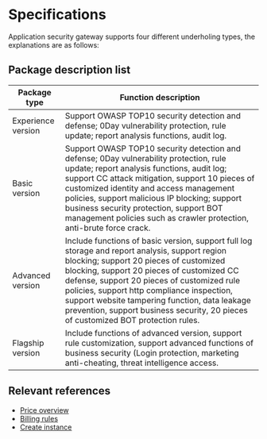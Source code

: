 # Specifications

Application security gateway supports four different underholing types, the explanations are as follows:

## Package description list

|Package type| Function description                                                     |
| -------- | ------------------------------------------------------------ |
| Experience version   |Support OWASP TOP10 security detection and defense; 0Day vulnerability protection, rule update; report analysis functions, audit log. |
| Basic version   |Support OWASP TOP10 security detection and defense; 0Day vulnerability protection, rule update; report analysis functions, audit log; support CC attack mitigation, support 10 pieces of customized identity and access management policies, support malicious IP blocking; support business security protection, support BOT management policies such as crawler protection, anti-brute force crack. |
| Advanced version   |Include functions of basic version, support full log storage and report analysis, support region blocking; support 20 pieces of customized blocking, support 20 pieces of customized CC defense, support 20 pieces of customized rule policies, support http compliance inspection, support website tampering function, data leakage prevention, support business security, 20 pieces of customized BOT protection rules. |
| Flagship version   | Include functions of advanced version, support rule customization, support advanced functions of business security (Login protection, marketing anti-cheating, threat intelligence access. |

## Relevant references


- [Price overview](../Pricing/Price-Overview.md)
- [Billing rules](../Pricing/Billing-Rules.md)
- [Create instance](../Getting-Started/Create-Instance.md)

